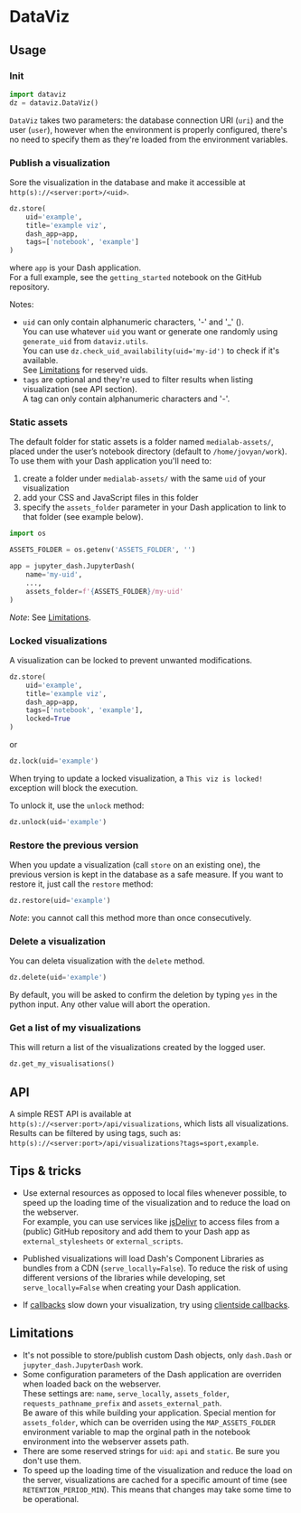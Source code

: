 # DataViz

## Usage

### Init

```python
import dataviz
dz = dataviz.DataViz()
```

`DataViz` takes two parameters: the database connection URI (`uri`) and the user (`user`),
however when the environment is properly configured, there's no need to specify them
as they're loaded from the environment variables.

### Publish a visualization

Sore the visualization in the database and make it accessible at `http(s)://<server:port>/<uid>`.

```python
dz.store(
    uid='example',
    title='example viz',
    dash_app=app,
    tags=['notebook', 'example']
)
```

where `app` is your Dash application.  
For a full example, see the `getting_started` notebook on the GitHub repository.

Notes:

-   `uid` can only contain alphanumeric characters, '-' and '\_' ().  
     You can use whatever `uid` you want or generate one randomly using `generate_uid` from `dataviz.utils`.  
     You can use `dz.check_uid_availability(uid='my-id')` to check if it's available.  
     See [Limitations](#limitations) for reserved uids.
-   `tags` are optional and they're used to filter results when listing visualization (see API section).  
     A tag can only contain alphanumeric characters and '-'.

### Static assets

The default folder for static assets is a folder named `medialab-assets/`, placed under the user’s notebook directory
(default to `/home/jovyan/work`).  
To use them with your Dash application you'll need to:

1. create a folder under `medialab-assets/` with the same `uid` of your visualization
2. add your CSS and JavaScript files in this folder
3. specify the `assets_folder` parameter in your Dash application to link to that folder (see example below).

```python
import os

ASSETS_FOLDER = os.getenv('ASSETS_FOLDER', '')

app = jupyter_dash.JupyterDash(
    name='my-uid',
    ...,
    assets_folder=f'{ASSETS_FOLDER}/my-uid'
)
```

_Note_: See [Limitations](#limitations).

### Locked visualizations

A visualization can be locked to prevent unwanted modifications.

```python
dz.store(
    uid='example',
    title='example viz',
    dash_app=app,
    tags=['notebook', 'example'],
    locked=True
)
```

or

```python
dz.lock(uid='example')
```

When trying to update a locked visualization, a `This viz is locked!` exception will block the execution.

To unlock it, use the `unlock` method:

```python
dz.unlock(uid='example')
```

### Restore the previous version

When you update a visualization (call `store` on an existing one),
the previous version is kept in the database as a safe measure.
If you want to restore it, just call the `restore` method:

```python
dz.restore(uid='example')
```

_Note_: you cannot call this method more than once consecutively.

### Delete a visualization

You can deleta visualization with the `delete` method.

```python
dz.delete(uid='example')
```

By default, you will be asked to confirm the deletion by typing `yes` in the python input.
Any other value will abort the operation.

### Get a list of my visualizations

This will return a list of the visualizations created by the logged user.

```python
dz.get_my_visualisations()
```

## API

A simple REST API is available at `http(s)://<server:port>/api/visualizations`,
which lists all visualizations.  
Results can be filtered by using tags, such as: `http(s)://<server:port>/api/visualizations?tags=sport,example`.

## Tips & tricks

-   Use external resources as opposed to local files whenever possible, to speed up the loading time of the visualization
    and to reduce the load on the webserver.  
     For example, you can use services like [jsDelivr](https://www.jsdelivr.com/) to access files from a (public) GitHub repository
    and add them to your Dash app as `external_stylesheets` or `external_scripts`.

-   Published visualizations will load Dash's Component Libraries as bundles from a CDN (`serve_locally=False`).
    To reduce the risk of using different versions of the libraries while developing, set `serve_locally=False` when
    creating your Dash application.

-   If [callbacks](https://dash.plotly.com/basic-callbacks) slow down your visualization,
    try using [clientside callbacks](https://dash.plotly.com/clientside-callbacks).

## Limitations

-   It's not possible to store/publish custom Dash objects, only `dash.Dash` or `jupyter_dash.JupyterDash` work.
-   Some configuration parameters of the Dash application are overriden when loaded back on the webserver.  
     These settings are: `name`, `serve_locally`, `assets_folder`, `requests_pathname_prefix` and `assets_external_path`.  
     Be aware of this while building your application.
    Special mention for `assets_folder`, which can be overriden using the `MAP_ASSETS_FOLDER` environment variable
    to map the orginal path in the notebook environment into the webserver assets path.
-   There are some reserved strings for `uid`: `api` and `static`. Be sure you don't use them.
-   To speed up the loading time of the visualization and reduce the load on the server,
    visualizations are cached for a specific amount of time (see `RETENTION_PERIOD_MIN`).
    This means that changes may take some time to be operational.
